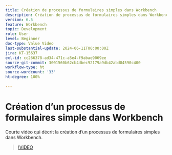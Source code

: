 ```yaml
---
title: Création de processus de formulaires simples dans Workbench
description: Création de processus de formulaires simples dans Workbench
version: 6.5
feature: Workbench
topic: Development
role: User
level: Beginner
doc-type: Value Video
last-substantial-update: 2024-06-11T00:00:00Z
jira: KT-15637
exl-id: cc266378-ad34-471c-a5e4-f9abae9069ee
source-git-commit: 3001560b62cb4dbec92179a9db42abd84590c400
workflow-type: ht
source-wordcount: '33'
ht-degree: 100%

---
```


# Création d’un processus de formulaires simple dans Workbench

Courte vidéo qui décrit la création d’un processus de formulaires simples dans Workbench.

>[!VIDEO](https://video.tv.adobe.com/v/3429494/?learn=on)
